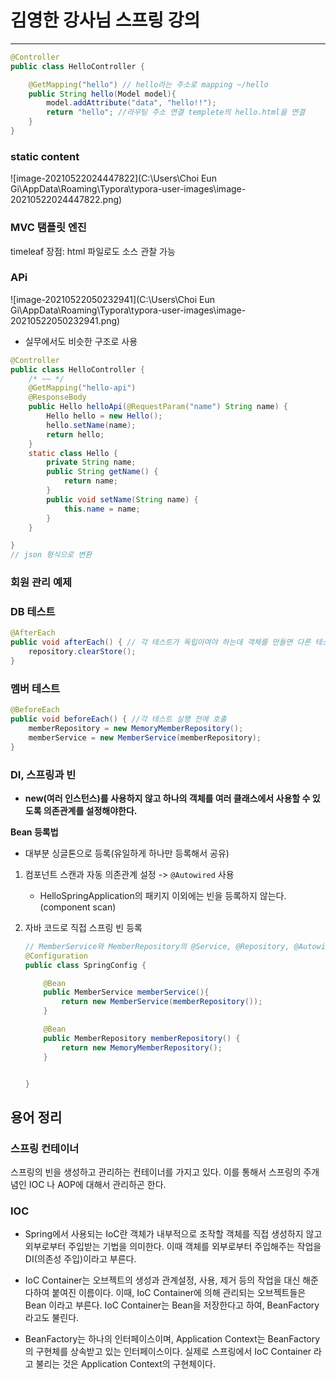 # 김영한 강사님 스프링 강의

***



```java
@Controller
public class HelloController {

    @GetMapping("hello") // hello라는 주소로 mapping ~/hello
    public String hello(Model model){
        model.addAttribute("data", "hello!!");
        return "hello"; //라우팅 주소 연결 templete의 hello.html을 연결  
    }
}
```



### static content

![image-20210522024447822](C:\Users\Choi Eun Gi\AppData\Roaming\Typora\typora-user-images\image-20210522024447822.png)



### MVC 탬플릿 엔진

timeleaf 장점: html 파일로도 소스 관찰 가능



### APi

![image-20210522050232941](C:\Users\Choi Eun Gi\AppData\Roaming\Typora\typora-user-images\image-20210522050232941.png)

- 실무에서도 비슷한 구조로 사용

```java
@Controller
public class HelloController {
    /* ~~ */
    @GetMapping("hello-api")
    @ResponseBody
    public Hello helloApi(@RequestParam("name") String name) {
        Hello hello = new Hello();
        hello.setName(name);
        return hello;
    }
    static class Hello {
        private String name;
        public String getName() {
            return name;
        }
        public void setName(String name) {
            this.name = name;
        }
    }

}
// json 형식으로 변환 
```



### 회원 관리 예제

### DB  테스트 

```java
@AfterEach
public void afterEach() { // 각 테스트가 독립이여야 하는데 객체를 만들면 다른 테스트에 영향을 준다. -> afterEach라는 매소드로 저장된 객체를 제거 (DB 저장 정보 제거)
    repository.clearStore();
}
```



### 멤버 테스트

```java
@BeforeEach
public void beforeEach() { //각 테스트 실행 전에 호출 
    memberRepository = new MemoryMemberRepository();
    memberService = new MemberService(memberRepository);
}
```



### DI, 스프링과 빈

- **new(여러 인스턴스)를 사용하지 않고 하나의 객체를 여러 클래스에서 사용할 수 있도록 의존관계를 설정해야한다.**

**Bean 등록법**

- 대부분 싱글톤으로 등록(유일하게 하나만 등록해서 공유)

1. 컴포넌트 스캔과 자동 의존관계 설정 -> `@Autowired` 사용 

   - HelloSpringApplication의 패키지 이외에는 빈을 등록하지 않는다. (component scan)

2. 자바 코드로 직접 스프링 빈 등록

   ```java
   // MemberService와 MemberRepository의 @Service, @Repository, @Autowired annotation을 제거
   @Configuration
   public class SpringConfig {
   
       @Bean
       public MemberService memberService(){
           return new MemberService(memberRepository());
       }
   
       @Bean
       public MemberRepository memberRepository() {
           return new MemoryMemberRepository();
       }
   
   
   }
   ```













## 용어 정리

### 스프링 컨테이너 

스프링의 빈을 생성하고 관리하는 컨테이너를 가지고 있다. 이를 통해서 스프링의 주개념인 IOC 나 AOP에 대해서 관리하곤 한다.



### IOC

- Spring에서 사용되는 IoC란 객체가 내부적으로 조작할 객체를 직접 생성하지 않고 외부로부터 주입받는 기법을 의미한다. 이때 객체를 외부로부터 주입해주는 작업을 DI(의존성 주입)이라고 부른다.

- IoC Container는 오브젝트의 생성과 관계설정, 사용, 제거 등의 작업을 대신 해준다하여 붙여진 이름이다. 이때, IoC Container에 의해 관리되는 오브젝트들은 Bean 이라고 부른다. IoC Container는 Bean을 저장한다고 하여, BeanFactory 라고도 불린다.

-  BeanFactory는 하나의 인터페이스이며, Application Context는 BeanFactory의 구현체를 상속받고 있는 인터페이스이다. 실제로 스프링에서 IoC Container 라고 불리는 것은 Application Context의 구현체이다.

